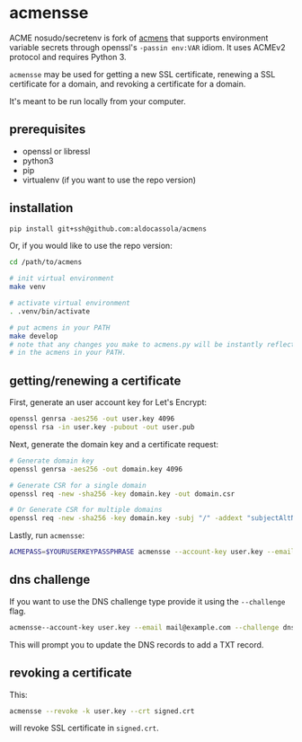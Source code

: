 # acmensse

ACME nosudo/secretenv is fork of [acmens][] that supports environment variable secrets
through openssl's `-passin env:VAR` idiom.
It uses ACMEv2 protocol and requires Python 3.

[acmens]: https://github.com/r5d/acmens

`acmensse` may be used for getting a new SSL certificate, renewing a SSL
certificate for a domain, and revoking a certificate for a domain.

It's meant to be run locally from your computer.

## prerequisites

* openssl or libressl
* python3
* pip
* virtualenv (if you want to use the repo version)

## installation

```sh
pip install git+ssh@github.com:aldocassola/acmens
```

Or, if you would like to use the repo version:

```sh
cd /path/to/acmens

# init virtual environment
make venv

# activate virtual environment
. .venv/bin/activate

# put acmens in your PATH
make develop
# note that any changes you make to acmens.py will be instantly reflected
# in the acmens in your PATH.
```

## getting/renewing a certificate

First, generate an user account key for Let's Encrypt:

```sh
openssl genrsa -aes256 -out user.key 4096
openssl rsa -in user.key -pubout -out user.pub
```

Next, generate the domain key and a certificate request:

```sh
# Generate domain key
openssl genrsa -aes256 -out domain.key 4096

# Generate CSR for a single domain
openssl req -new -sha256 -key domain.key -out domain.csr

# Or Generate CSR for multiple domains
openssl req -new -sha256 -key domain.key -subj "/" -addext "subjectAltName = DNS:example.com, DNS:www.example.com" -out domain.csr
```

Lastly, run `acmensse`:

```sh
ACMEPASS=$YOURUSERKEYPASSPHRASE acmensse --account-key user.key --email mail@example.com --csr domain.csr --out signed.crt
```
## dns challenge

If you want to use the DNS challenge type provide it using the `--challenge` flag.

```sh
acmensse--account-key user.key --email mail@example.com --challenge dns --csr domain.csr -out signed.crt
```

This will prompt you to update the DNS records to add a TXT record.

## revoking a certificate

This:

```sh
acmensse --revoke -k user.key --crt signed.crt
```

will revoke SSL certificate in `signed.crt`.
